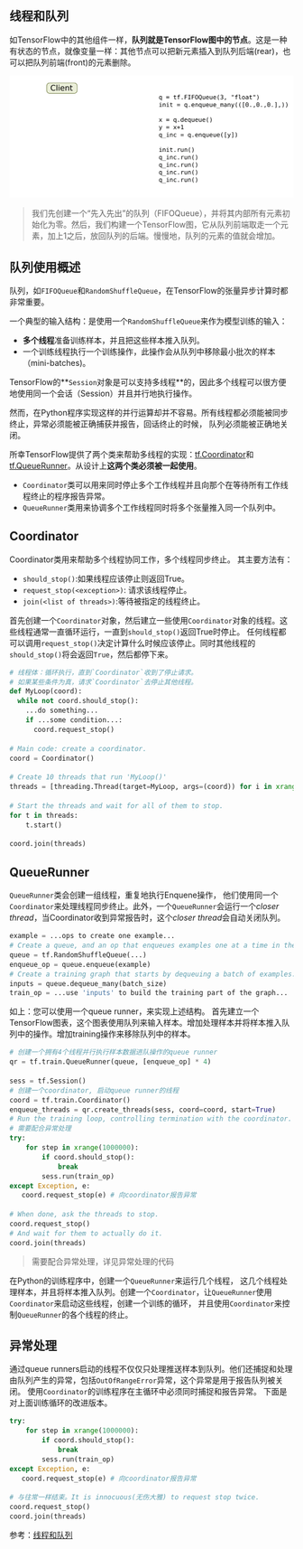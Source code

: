 ## 线程和队列

如TensorFlow中的其他组件一样，**队列就是TensorFlow图中的节点**。这是一种有状态的节点，就像变量一样：其他节点可以把新元素插入到队列后端(rear)，也可以把队列前端(front)的元素删除。

![IncremeterFifoQueue](./IncremeterFifoQueue.gif)

> 我们先创建一个“先入先出”的队列（FIFOQueue），并将其内部所有元素初始化为零。然后，我们构建一个TensorFlow图，它从队列前端取走一个元素，加上1之后，放回队列的后端。慢慢地，队列的元素的值就会增加。



## 队列使用概述

队列，如`FIFOQueue`和`RandomShuffleQueue`，在TensorFlow的张量异步计算时都非常重要。

一个典型的输入结构：是使用一个`RandomShuffleQueue`来作为模型训练的输入：

- **多个线程**准备训练样本，并且把这些样本推入队列。
- 一个训练线程执行一个训练操作，此操作会从队列中移除最小批次的样本（mini-batches)。

TensorFlow的**`Session`对象是可以支持多线程**的，因此多个线程可以很方便地使用同一个会话（Session）并且并行地执行操作。

然而，在Python程序实现这样的并行运算却并不容易。所有线程都必须能被同步终止，异常必须能被正确捕获并报告，回话终止的时候， 队列必须能被正确地关闭。

所幸TensorFlow提供了两个类来帮助多线程的实现：[tf.Coordinator](http://www.tensorfly.cn/tfdoc/api_docs/python/train.html#Coordinator)和[tf.QueueRunner](http://www.tensorfly.cn/tfdoc/api_docs/python/train.html#QueueRunner)。从设计上**这两个类必须被一起使用**。

- `Coordinator`类可以用来同时停止多个工作线程并且向那个在等待所有工作线程终止的程序报告异常。
- `QueueRunner`类用来协调多个工作线程同时将多个张量推入同一个队列中。



## Coordinator

Coordinator类用来帮助多个线程协同工作，多个线程同步终止。 其主要方法有：

- `should_stop()`:如果线程应该停止则返回True。
- `request_stop(<exception>)`: 请求该线程停止。
- `join(<list of threads>)`:等待被指定的线程终止。

首先创建一个`Coordinator`对象，然后建立一些使用`Coordinator`对象的线程。这些线程通常一直循环运行，一直到`should_stop()`返回True时停止。 任何线程都可以调用`request_stop()`决定计算什么时候应该停止。同时其他线程的`should_stop()`将会返回`True`，然后都停下来。

```python
# 线程体：循环执行，直到`Coordinator`收到了停止请求。
# 如果某些条件为真，请求`Coordinator`去停止其他线程。
def MyLoop(coord):
  while not coord.should_stop():
    ...do something...
    if ...some condition...:
      coord.request_stop()

# Main code: create a coordinator.
coord = Coordinator()

# Create 10 threads that run 'MyLoop()'
threads = [threading.Thread(target=MyLoop, args=(coord)) for i in xrange(10)]

# Start the threads and wait for all of them to stop.
for t in threads: 
    t.start()
    
coord.join(threads)
```



## QueueRunner

`QueueRunner`类会创建一组线程，重复地执行Enquene操作， 他们使用同一个`Coordinator`来处理线程同步终止。此外，一个`QueueRunner`会运行一个*closer thread*，当Coordinator收到异常报告时，这个*closer thread*会自动关闭队列。

```python
example = ...ops to create one example...
# Create a queue, and an op that enqueues examples one at a time in the queue.
queue = tf.RandomShuffleQueue(...)
enqueue_op = queue.enqueue(example)
# Create a training graph that starts by dequeuing a batch of examples.
inputs = queue.dequeue_many(batch_size)
train_op = ...use 'inputs' to build the training part of the graph...
```

如上：您可以使用一个queue runner，来实现上述结构。 首先建立一个TensorFlow图表，这个图表使用队列来输入样本。增加处理样本并将样本推入队列中的操作。增加training操作来移除队列中的样本。

```python
# 创建一个拥有4个线程并行执行样本数据进队操作的queue runner
qr = tf.train.QueueRunner(queue, [enqueue_op] * 4)

sess = tf.Session()
# 创建一个coordinator, 启动queue runner的线程
coord = tf.train.Coordinator()
enqueue_threads = qr.create_threads(sess, coord=coord, start=True)
# Run the training loop, controlling termination with the coordinator.
# 需要配合异常处理
try:
    for step in xrange(1000000):
        if coord.should_stop():
            break
        sess.run(train_op)
except Exception, e:
   coord.request_stop(e) # 向coordinator报告异常
    
# When done, ask the threads to stop.
coord.request_stop()
# And wait for them to actually do it.
coord.join(threads)
```

> 需要配合异常处理，详见异常处理的代码

在Python的训练程序中，创建一个`QueueRunner`来运行几个线程， 这几个线程处理样本，并且将样本推入队列。创建一个`Coordinator`，让`QueueRunner`使用`Coordinator`来启动这些线程，创建一个训练的循环， 并且使用`Coordinator`来控制`QueueRunner`的各个线程的终止。



## 异常处理

通过queue runners启动的线程不仅仅只处理推送样本到队列。他们还捕捉和处理由队列产生的异常，包括`OutOfRangeError`异常，这个异常是用于报告队列被关闭。 使用`Coordinator`的训练程序在主循环中必须同时捕捉和报告异常。 下面是对上面训练循环的改进版本。

```python
try:
    for step in xrange(1000000):
        if coord.should_stop():
            break
        sess.run(train_op)
except Exception, e:
   coord.request_stop(e) # 向coordinator报告异常

# 与往常一样结束。It is innocuous(无伤大雅) to request stop twice.
coord.request_stop()
coord.join(threads)
```



参考：[线程和队列](http://www.tensorfly.cn/tfdoc/how_tos/threading_and_queues.html)